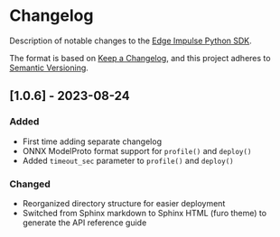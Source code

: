 # Changelog

Description of notable changes to the [Edge Impulse Python SDK](https://pypi.org/project/edgeimpulse/).

The format is based on [Keep a Changelog](https://keepachangelog.com/en/1.1.0/), and this project adheres to [Semantic Versioning](https://semver.org/spec/v2.0.0.html).

## [1.0.6] - 2023-08-24

### Added

 - First time adding separate changelog
 - ONNX ModelProto format support for `profile()` and `deploy()`
 - Added `timeout_sec` parameter to `profile()` and `deploy()`

### Changed

 - Reorganized directory structure for easier deployment
 - Switched from Sphinx markdown to Sphinx HTML (furo theme) to generate the API reference guide
